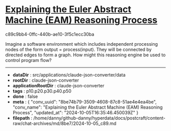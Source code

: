 # [Explaining the Euler Abstract Machine (EAM) Reasoning Process](https://claude.ai/chat/8be74b79-3509-4608-87c8-51ae4e4ea4be)

c89c9bb4-0ffc-440b-ae10-3f5c1ecc30ba

Imagine a software environment which includes independent processing nodes of the form output = process(input). They will be connected by directed edges to form a graph. How might this reasoning engine be used to control program flow?

---

* **dataDir** : src/applications/claude-json-converter/data
* **rootDir** : claude-json-converter
* **applicationRootDir** : claude-json-converter
* **tags** : p10.p20.p30.p40.p50
* **done** : false
* **meta** : {
  "conv_uuid": "8be74b79-3509-4608-87c8-51ae4e4ea4be",
  "conv_name": "Explaining the Euler Abstract Machine (EAM) Reasoning Process",
  "updated_at": "2024-10-05T16:35:46.450039Z"
}
* **filepath** : /home/danny/github-danny/hyperdata/docs/postcraft/content-raw/chat-archives/md/8be7/2024-10-05_c89.md